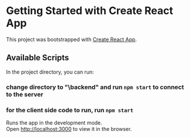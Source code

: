 # Getting Started with Create React App

This project was bootstrapped with [Create React App](https://github.com/facebook/create-react-app).

## Available Scripts

In the project directory, you can run:

### change directory to "\backend\" and run `npm start` to connect to the server

### for the client side code to run, run `npm start`

Runs the app in the development mode.\
Open [http://localhost:3000](http://localhost:3000) to view it in the browser.
